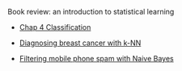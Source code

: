 
Book review: an introduction to statistical learning

- [Chap 4 Classification](chap4.nb.html)

- [Diagnosing breast cancer with k-NN](c3KNN.nb.html)

- [Filtering mobile phone spam with Naive Bayes](c4nb.nb.html)

